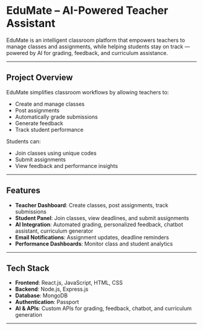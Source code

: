 # EduMate – AI-Powered Teacher Assistant

EduMate is an intelligent classroom platform that empowers teachers to manage classes and assignments, while helping students stay on track — powered by AI for grading, feedback, and curriculum assistance.

---

## Project Overview

EduMate simplifies classroom workflows by allowing teachers to:
- Create and manage classes
- Post assignments
- Automatically grade submissions
- Generate feedback
- Track student performance

Students can:
- Join classes using unique codes
- Submit assignments
- View feedback and performance insights

---

## Features

- **Teacher Dashboard**: Create classes, post assignments, track submissions
- **Student Panel**: Join classes, view deadlines, and submit assignments
- **AI Integration**: Automated grading, personalized feedback, chatbot assistant, curriculum generator
- **Email Notifications**: Assignment updates, deadline reminders
- **Performance Dashboards**: Monitor class and student analytics

---

## Tech Stack

- **Frontend**: React.js, JavaScript, HTML, CSS
- **Backend**: Node.js, Express.js
- **Database**: MongoDB
- **Authentication**: Passport
- **AI & APIs**: Custom APIs for grading, feedback, chatbot, and curriculum generation

---



